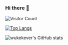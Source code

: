 ### Hi there 👋

![Visitor Count](https://profile-counter.glitch.me/wukekever/count.svg) 

[![Top Langs](https://github-readme-stats.vercel.app/api/top-langs/?username=wukekever)](https://github.com/wukekever/github-readme-stats)

![wukekever's GitHub stats](https://github-readme-stats.vercel.app/api?username=wukekever&show_icons=true&theme=tokyonight)

<!--
**wukekever/wukekever** is a ✨ _special_ ✨ repository because its `README.md` (this file) appears on your GitHub profile.

Here are some ideas to get you started:

- 🔭 I’m currently working on ...
- 🌱 I’m currently learning ...
- 👯 I’m looking to collaborate on ...
- 🤔 I’m looking for help with ...
- 💬 Ask me about ...
- 📫 How to reach me: ...
- 😄 Pronouns: ...
- ⚡ Fun fact: ...
-->
